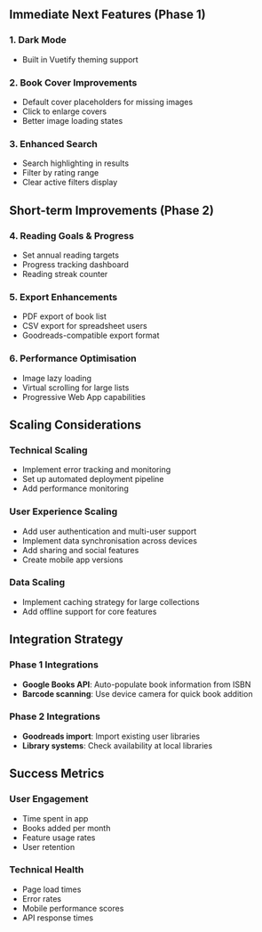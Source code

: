 ## Immediate Next Features (Phase 1)

### 1. Dark Mode

- Built in Vuetify theming support

### 2. Book Cover Improvements

- Default cover placeholders for missing images
- Click to enlarge covers
- Better image loading states

### 3. Enhanced Search

- Search highlighting in results
- Filter by rating range
- Clear active filters display

## Short-term Improvements (Phase 2)

### 4. Reading Goals & Progress

- Set annual reading targets
- Progress tracking dashboard
- Reading streak counter

### 5. Export Enhancements

- PDF export of book list
- CSV export for spreadsheet users
- Goodreads-compatible export format

### 6. Performance Optimisation

- Image lazy loading
- Virtual scrolling for large lists
- Progressive Web App capabilities

## Scaling Considerations

### Technical Scaling

- Implement error tracking and monitoring
- Set up automated deployment pipeline
- Add performance monitoring

### User Experience Scaling

- Add user authentication and multi-user support
- Implement data synchronisation across devices
- Add sharing and social features
- Create mobile app versions

### Data Scaling

- Implement caching strategy for large collections
- Add offline support for core features

## Integration Strategy

### Phase 1 Integrations

- **Google Books API**: Auto-populate book information from ISBN
- **Barcode scanning**: Use device camera for quick book addition

### Phase 2 Integrations

- **Goodreads import**: Import existing user libraries
- **Library systems**: Check availability at local libraries

## Success Metrics

### User Engagement

- Time spent in app
- Books added per month
- Feature usage rates
- User retention

### Technical Health

- Page load times
- Error rates
- Mobile performance scores
- API response times
